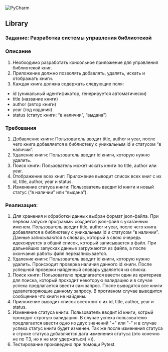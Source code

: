 ![PyCharm](https://img.shields.io/badge/pycharm-143?style=for-the-badge&logo=pycharm&logoColor=black&color=black&labelColor=green) 

## Library
### Задание: Разработка системы управления библиотекой

### Описание
1. Необходимо разработать консольное приложение для управления библиотекой книг.
2. Приложение должно позволять добавлять, удалять, искать и отображать книги.
3. Каждая книга должна содержать следующие поля:
 * id (уникальный идентификатор, генерируется автоматически)
 * title (название книги)
 * author (автор книги)
 * year (год издания)
 * status (статус книги: “в наличии”, “выдана”)

### Требования
 1. Добавление книги: Пользователь вводит title, author и year, после чего книга добавляется в библиотеку с уникальным id и статусом “в наличии”.
 2. Удаление книги: Пользователь вводит id книги, которую нужно удалить.
 3. Поиск книги: Пользователь может искать книги по title, author или year.
 4. Отображение всех книг: Приложение выводит список всех книг с их id, title, author, year и status.
 5. Изменение статуса книги: Пользователь вводит id книги и новый статус (“в наличии” или “выдана”).

### Реализация:
1. Для хранения и обработки данных выбран формат json-файла.
При первом запуске программы создается json-файл с указанным именем. Пользователь вводит title, author и year, после чего книга добавляется в библиотеку с уникальным id и статусом “в наличии”. Данные записываются в словарь, который в свою очередь идексируется в обший список, который записывается в файл.
При дальнейших запусках данные загружаются из файла, а после окончания работы файл перезаписывается.
2. Удаление книги: Пользователь вводит id книги, которую нужно удалить. Происходит проверка наличия данного id книги.
После успешной проверки найденный словарь удаляется из списка.
3. Поиск книги: Пользователю предлагается ввести один из критериев для поиска, который проходит некоторую валидацию и в случае успеха предлагается ввести сам запрос.
После выводятся все книги удовлетворяющие данному запросу. В противном случае выводится сообщение что книги не найдены.
4. Приложение выводит список всех книг с их id, title, author, year и status.
5. Изменение статуса книги:  Пользователь вводит id книги, котрый проходит строгую валидацию. В случае успеха пользователю предлагается ввести одно из двух
значений "+" или "-" и в случае успеха статус книги будет изменен. Так же после изменения статуса к строке статуса добавляется дата изменения статуса
(это конечно не по ТЗ, но я не мог удержаться) =)).
6. Тестирование произведено при помощи Pytest.

